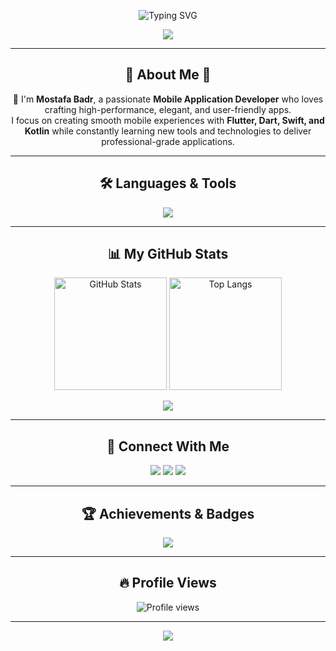 <!-- Animated header -->
<p align="center">
  <img src="https://readme-typing-svg.herokuapp.com?font=JetBrains+Mono&size=28&duration=4000&pause=1000&color=00FFFF&center=true&vCenter=true&width=650&lines=Hi%2C+I'm+Mostafa+Badr;Mobile+App+Developer;Flutter+%7C+Dart+%7C+Swift+%7C+Kotlin;Turning+Ideas+Into+Beautiful+Apps+🚀" alt="Typing SVG" />
</p>

<p align="center">
  <img src="https://capsule-render.vercel.app/api?type=waving&color=0:00FFFF,100:000080&height=120&section=header"/>
</p>

---

<h2 align="center">🌟 About Me 🌟</h2>

<p align="center">
👋 I'm <b>Mostafa Badr</b>, a passionate <b>Mobile Application Developer</b> who loves crafting high-performance, elegant, and user-friendly apps.<br/>
I focus on creating smooth mobile experiences with <b>Flutter, Dart, Swift, and Kotlin</b> while constantly learning new tools and technologies to deliver professional-grade applications.
</p>

---

<h2 align="center">🛠️ Languages & Tools</h2>

<p align="center">
  <img src="https://skillicons.dev/icons?i=flutter,dart,swift,kotlin,androidstudio,firebase,vscode,figma,git,github,python,c,cpp,xd" />
</p>

---

<h2 align="center">📊 My GitHub Stats</h2>

<p align="center">
  <img src="https://github-readme-stats.vercel.app/api?username=Engineer-Mostafa-Badr&show_icons=true&theme=tokyonight&count_private=true" alt="GitHub Stats" height="180"/>
  <img src="https://github-readme-stats.vercel.app/api/top-langs/?username=Engineer-Mostafa-Badr&layout=compact&theme=tokyonight" alt="Top Langs" height="180"/>
</p>

<p align="center">
  <img src="https://github-readme-activity-graph.vercel.app/graph?username=Engineer-Mostafa-Badr&theme=tokyo-night" />
</p>

---

<h2 align="center">💼 Connect With Me</h2>

<p align="center">
  <a href="https://www.linkedin.com/in/mostafa-badr-b00b1030a/" target="_blank"><img src="https://img.shields.io/badge/LinkedIn-0077B5?style=for-the-badge&logo=linkedin&logoColor=white"/></a>
  <a href="mailto:mostafamostafabadrbadr@gmail.com"><img src="https://img.shields.io/badge/Gmail-D14836?style=for-the-badge&logo=gmail&logoColor=white"/></a>
  <a href="https://web.facebook.com/mostafa.badr.769205/" target="_blank"><img src="https://img.shields.io/badge/Facebook-1877F2?style=for-the-badge&logo=facebook&logoColor=white"/></a>
</p>

---

<h2 align="center">🏆 Achievements & Badges</h2>

<p align="center">
  <img src="https://github-profile-trophy.vercel.app/?username=Engineer-Mostafa-Badr&theme=tokyonight&no-frame=true&no-bg=true&margin-w=4"/>
</p>

---

<h2 align="center">🔥 Profile Views</h2>

<p align="center">
  <img src="https://komarev.com/ghpvc/?username=Engineer-Mostafa-Badr&style=for-the-badge&color=blueviolet" alt="Profile views"/>
</p>

---

<!-- Animated gradient footer -->
<p align="center">
  <img src="https://capsule-render.vercel.app/api?type=waving&color=0:00FFFF,100:000080&height=120&section=footer"/>
</p>
